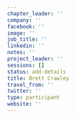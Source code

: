 ```yaml
---
chapter_leader: ''
company: ''
facebook: ''
image: ''
job_title: ''
linkedin: ''
notes: ''
project_leader: ''
sessions: []
status: add-details
title: Brett Crawley
travel_from: ''
twitter: ''
type: participant
website: ''
---
```


<!-- put more details about participant here -->